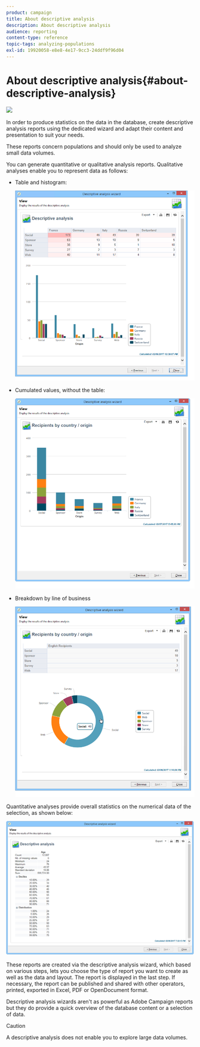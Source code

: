```yaml
---
product: campaign
title: About descriptive analysis
description: About descriptive analysis
audience: reporting
content-type: reference
topic-tags: analyzing-populations
exl-id: 19920058-e8e8-4e17-9cc3-24ddf9f96d04
---
```

# About descriptive analysis{#about-descriptive-analysis}

![](assets/do-not-localize/common.svg)

In order to produce statistics on the data in the database, create descriptive analysis reports using the dedicated wizard and adapt their content and presentation to suit your needs.

These reports concern populations and should only be used to analyze small data volumes.

You can generate quantitative or qualitative analysis reports. Qualitative analyses enable you to represent data as follows:

* Table and histogram:

  ![](assets/reporting_descriptive_sample_1.png)

* Cumulated values, without the table:

  ![](assets/reporting_descriptive_sample_3.png)

* Breakdown by line of business

  ![](assets/reporting_descriptive_sample_2.png)

Quantitative analyses provide overall statistics on the numerical data of the selection, as shown below:

![](assets/reporting_descriptive_quantitative_sample.png)

These reports are created via the descriptive analysis wizard, which based on various steps, lets you choose the type of report you want to create as well as the data and layout. The report is displayed in the last step. If necessary, the report can be published and shared with other operators, printed, exported in Excel, PDF or OpenDocument format.

Descriptive analysis wizards aren't as powerful as Adobe Campaign reports but they do provide a quick overview of the database content or a selection of data.

>[!CAUTION]
>
>A descriptive analysis does not enable you to explore large data volumes.
